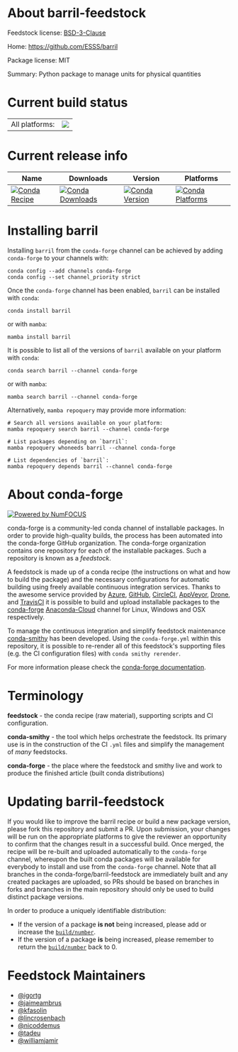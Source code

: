About barril-feedstock
======================

Feedstock license: [BSD-3-Clause](https://github.com/conda-forge/barril-feedstock/blob/main/LICENSE.txt)

Home: https://github.com/ESSS/barril

Package license: MIT

Summary: Python package to manage units for physical quantities

Current build status
====================


<table><tr><td>All platforms:</td>
    <td>
      <a href="https://dev.azure.com/conda-forge/feedstock-builds/_build/latest?definitionId=84&branchName=main">
        <img src="https://dev.azure.com/conda-forge/feedstock-builds/_apis/build/status/barril-feedstock?branchName=main">
      </a>
    </td>
  </tr>
</table>

Current release info
====================

| Name | Downloads | Version | Platforms |
| --- | --- | --- | --- |
| [![Conda Recipe](https://img.shields.io/badge/recipe-barril-green.svg)](https://anaconda.org/conda-forge/barril) | [![Conda Downloads](https://img.shields.io/conda/dn/conda-forge/barril.svg)](https://anaconda.org/conda-forge/barril) | [![Conda Version](https://img.shields.io/conda/vn/conda-forge/barril.svg)](https://anaconda.org/conda-forge/barril) | [![Conda Platforms](https://img.shields.io/conda/pn/conda-forge/barril.svg)](https://anaconda.org/conda-forge/barril) |

Installing barril
=================

Installing `barril` from the `conda-forge` channel can be achieved by adding `conda-forge` to your channels with:

```
conda config --add channels conda-forge
conda config --set channel_priority strict
```

Once the `conda-forge` channel has been enabled, `barril` can be installed with `conda`:

```
conda install barril
```

or with `mamba`:

```
mamba install barril
```

It is possible to list all of the versions of `barril` available on your platform with `conda`:

```
conda search barril --channel conda-forge
```

or with `mamba`:

```
mamba search barril --channel conda-forge
```

Alternatively, `mamba repoquery` may provide more information:

```
# Search all versions available on your platform:
mamba repoquery search barril --channel conda-forge

# List packages depending on `barril`:
mamba repoquery whoneeds barril --channel conda-forge

# List dependencies of `barril`:
mamba repoquery depends barril --channel conda-forge
```


About conda-forge
=================

[![Powered by
NumFOCUS](https://img.shields.io/badge/powered%20by-NumFOCUS-orange.svg?style=flat&colorA=E1523D&colorB=007D8A)](https://numfocus.org)

conda-forge is a community-led conda channel of installable packages.
In order to provide high-quality builds, the process has been automated into the
conda-forge GitHub organization. The conda-forge organization contains one repository
for each of the installable packages. Such a repository is known as a *feedstock*.

A feedstock is made up of a conda recipe (the instructions on what and how to build
the package) and the necessary configurations for automatic building using freely
available continuous integration services. Thanks to the awesome service provided by
[Azure](https://azure.microsoft.com/en-us/services/devops/), [GitHub](https://github.com/),
[CircleCI](https://circleci.com/), [AppVeyor](https://www.appveyor.com/),
[Drone](https://cloud.drone.io/welcome), and [TravisCI](https://travis-ci.com/)
it is possible to build and upload installable packages to the
[conda-forge](https://anaconda.org/conda-forge) [Anaconda-Cloud](https://anaconda.org/)
channel for Linux, Windows and OSX respectively.

To manage the continuous integration and simplify feedstock maintenance
[conda-smithy](https://github.com/conda-forge/conda-smithy) has been developed.
Using the ``conda-forge.yml`` within this repository, it is possible to re-render all of
this feedstock's supporting files (e.g. the CI configuration files) with ``conda smithy rerender``.

For more information please check the [conda-forge documentation](https://conda-forge.org/docs/).

Terminology
===========

**feedstock** - the conda recipe (raw material), supporting scripts and CI configuration.

**conda-smithy** - the tool which helps orchestrate the feedstock.
                   Its primary use is in the construction of the CI ``.yml`` files
                   and simplify the management of *many* feedstocks.

**conda-forge** - the place where the feedstock and smithy live and work to
                  produce the finished article (built conda distributions)


Updating barril-feedstock
=========================

If you would like to improve the barril recipe or build a new
package version, please fork this repository and submit a PR. Upon submission,
your changes will be run on the appropriate platforms to give the reviewer an
opportunity to confirm that the changes result in a successful build. Once
merged, the recipe will be re-built and uploaded automatically to the
`conda-forge` channel, whereupon the built conda packages will be available for
everybody to install and use from the `conda-forge` channel.
Note that all branches in the conda-forge/barril-feedstock are
immediately built and any created packages are uploaded, so PRs should be based
on branches in forks and branches in the main repository should only be used to
build distinct package versions.

In order to produce a uniquely identifiable distribution:
 * If the version of a package **is not** being increased, please add or increase
   the [``build/number``](https://docs.conda.io/projects/conda-build/en/latest/resources/define-metadata.html#build-number-and-string).
 * If the version of a package **is** being increased, please remember to return
   the [``build/number``](https://docs.conda.io/projects/conda-build/en/latest/resources/define-metadata.html#build-number-and-string)
   back to 0.

Feedstock Maintainers
=====================

* [@igortg](https://github.com/igortg/)
* [@jaimeambrus](https://github.com/jaimeambrus/)
* [@kfasolin](https://github.com/kfasolin/)
* [@lincrosenbach](https://github.com/lincrosenbach/)
* [@nicoddemus](https://github.com/nicoddemus/)
* [@tadeu](https://github.com/tadeu/)
* [@williamjamir](https://github.com/williamjamir/)

